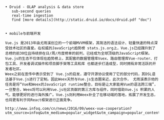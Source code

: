 
	• Druid - OLAP analysis & data store
	   sub-second queries
	   real-time ingestion
	   find [more details](http://static.druid.io/docs/druid.pdf "doc")
	   
	
	• mobile与前端开发
	
	Vue.js 是2013年由尤雨溪创立的一个前端MVVM框架，其简洁的语法设计、轻量快速的特点深受技术社区的喜爱。在权威的JavaScript趋势榜 stats.js.org上，Vue.js已经蹿升到了总榜的前30位且持续排在日/周/月度榜单的前列，已经成为全球顶级的JavaScript框架。 Vue.js的生态不仅体现在趋势榜上，其配套的数据管理库Vuex、路由管理库Vue-router、打包工具、开发者调试插件和项目脚手架等工具和库 也都逐步打造成型，同时拥有非常活跃的开发者社区。
	Weex之前在宣传中表示受到了 Vue.js的启发，遵守开源协议使用了它的部分代码，其DSL语法基于Vue.js进行了定制。因此Weex天然与Vue.js生态圈亲近，此次合作， 尤雨溪表示他的任务是将“Vue和Weex的JavaScript runtime整合，目标是让大家能用Vue的语法跨三端”，一旦整合，Weex将可以利用Vue.js社区贡献的第三方库与组件，同时借助Vue.js 积累的人气，能够更好的进行海外推广。Vue.js则利用Weex补全了在移动端的落地，拓展了开发生态，也将更有利于同React框架进行正面竞争。
	
	http://www.infoq.com/cn/news/2016/09/weex-vue-cooperation?utm_source=infoq&utm_medium=popular_widget&utm_campaign=popular_content_list&utm_content=homepage
	
